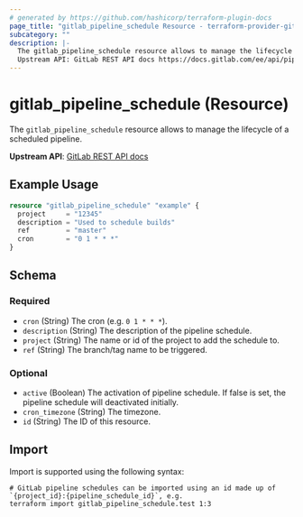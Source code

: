 ```yaml
---
# generated by https://github.com/hashicorp/terraform-plugin-docs
page_title: "gitlab_pipeline_schedule Resource - terraform-provider-gitlab"
subcategory: ""
description: |-
  The gitlab_pipeline_schedule resource allows to manage the lifecycle of a scheduled pipeline.
  Upstream API: GitLab REST API docs https://docs.gitlab.com/ee/api/pipeline_schedules.html
---
```


# gitlab_pipeline_schedule (Resource)

The `gitlab_pipeline_schedule` resource allows to manage the lifecycle of a scheduled pipeline.

**Upstream API**: [GitLab REST API docs](https://docs.gitlab.com/ee/api/pipeline_schedules.html)

## Example Usage

```terraform
resource "gitlab_pipeline_schedule" "example" {
  project     = "12345"
  description = "Used to schedule builds"
  ref         = "master"
  cron        = "0 1 * * *"
}
```

<!-- schema generated by tfplugindocs -->
## Schema

### Required

- `cron` (String) The cron (e.g. `0 1 * * *`).
- `description` (String) The description of the pipeline schedule.
- `project` (String) The name or id of the project to add the schedule to.
- `ref` (String) The branch/tag name to be triggered.

### Optional

- `active` (Boolean) The activation of pipeline schedule. If false is set, the pipeline schedule will deactivated initially.
- `cron_timezone` (String) The timezone.
- `id` (String) The ID of this resource.

## Import

Import is supported using the following syntax:

```shell
# GitLab pipeline schedules can be imported using an id made up of `{project_id}:{pipeline_schedule_id}`, e.g.
terraform import gitlab_pipeline_schedule.test 1:3
```
